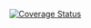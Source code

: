 [![Coverage Status](https://coveralls.io/repos/github/JakeFenley/koa-zod-router/badge.svg?branch=main)](https://coveralls.io/github/JakeFenley/koa-zod-router?branch=main)